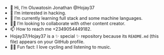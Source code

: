 - 👋 Hi, I’m Oluwatosin Jonathan @Hojay37
- 👀 I’m interested in hacking.
- 🌱 I’m currently learning full stack and some machine languages.
- 👯‍♂️ I’m looking to collaborate with other content creator.
- 📫 How to reach me +2349054449182.
- Hojay37/Hojay37 is a ✨ special ✨ repository because its `README.md` (this file) appears on your GitHub profile.
- 🚴‍♂️ Fun fact: I love cycling and listening to music.
